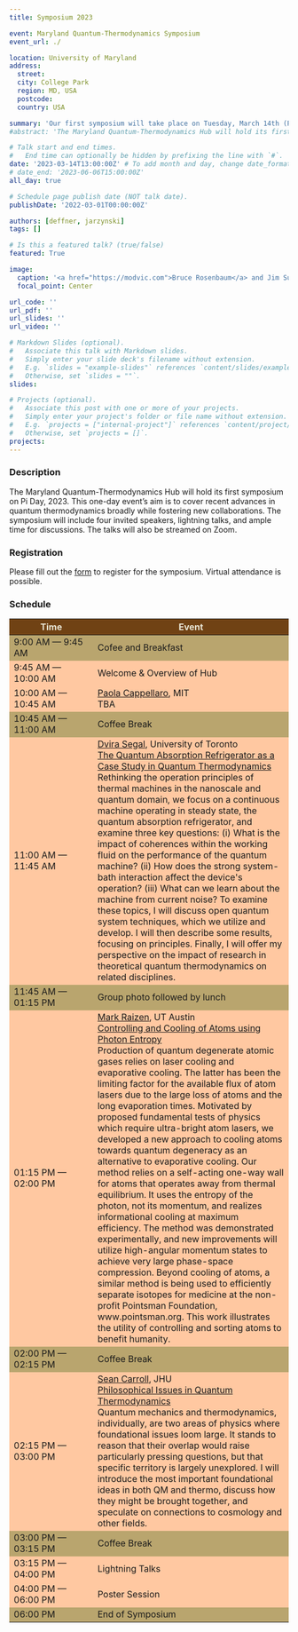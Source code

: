 ```yaml
---
title: Symposium 2023

event: Maryland Quantum-Thermodynamics Symposium
event_url: ./

location: University of Maryland
address:
  street:
  city: College Park
  region: MD, USA
  postcode: 
  country: USA

summary: 'Our first symposium will take place on Tuesday, March 14th (Pi Day!), 2023!'
#abstract: 'The Maryland Quantum-Thermodynamics Hub will hold its first symposium on Pi Day, 2023. This one-day event’s aim is to cover recent advances in quantum thermodynamics broadly while fostering new collaborations. The symposium will include four invited speakers, lightning talks, and ample time for discussions.'

# Talk start and end times.
#   End time can optionally be hidden by prefixing the line with `#`.
date: '2023-03-14T13:00:00Z' # To add month and day, change date_format in params.yaml
# date_end: '2023-06-06T15:00:00Z'
all_day: true

# Schedule page publish date (NOT talk date).
publishDate: '2022-03-01T00:00:00Z'

authors: [deffner, jarzynski]
tags: []

# Is this a featured talk? (true/false)
featured: True

image:
  caption: '<a href="https://modvic.com">Bruce Rosenbaum</a> and Jim Su'
  focal_point: Center

url_code: ''
url_pdf: ''
url_slides: ''
url_video: ''

# Markdown Slides (optional).
#   Associate this talk with Markdown slides.
#   Simply enter your slide deck's filename without extension.
#   E.g. `slides = "example-slides"` references `content/slides/example-slides.md`.
#   Otherwise, set `slides = ""`.
slides:

# Projects (optional).
#   Associate this post with one or more of your projects.
#   Simply enter your project's folder or file name without extension.
#   E.g. `projects = ["internal-project"]` references `content/project/deep-learning/index.md`.
#   Otherwise, set `projects = []`.
projects:
---
```


### Description

The Maryland Quantum-Thermodynamics Hub will hold its first symposium on Pi Day, 2023. This one-day event’s aim is to cover recent advances in quantum thermodynamics broadly while fostering new collaborations. The symposium will include four invited speakers, lightning talks, and ample time for discussions. The talks will also be streamed on Zoom.

### Registration
Please fill out the [form](https://docs.google.com/forms/d/e/1FAIpQLSeDzA_GcMM28n5Nyd2vrmMG8YR3LeXPSsl_jTgEJWm9KnYC0w/viewform) to register for the symposium. Virtual attendance is possible. 
<!-- 
### Confirmed Speakers

<table class="table table-hover">
  <thead class="thead" style="background-color: #704214;">
    <tr>
      <th  style="color: #EAE7D6;" scope="col">Name</th>
      <th  style="color: #EAE7D6;" scope="col">Affiliation</th>
    </tr>
  </thead>
  <tbody>
    <tr>
      <td><a href="https://physics.mit.edu/faculty/paola-cappellaro/">Paola Cappellaro</a></td>
      <td>Massachusetts Institute of Technology</td>
    </tr>
    <tr>
      <td><a href="https://www.preposterousuniverse.com/">Sean Carroll</a></td>
      <td>Johns Hopkins University</td>
    </tr>
    <tr>
      <td><a href="https://raizenlab.ph.utexas.edu/">Mark Raizen</a></td>
      <td>The University of Texas at Austin</td>
    </tr>
    <tr>
      <td><a href="https://sites.chem.utoronto.ca/chemistry/dsegal/">Dvira Segal</a></td>
      <td>University of Toronto</td>
    </tr>
  </tbody>
</table>

Stay tuned for more! -->

### Schedule

<table class="table table-bordered table-responsive">
  <thead class="thead" style="background-color: #704214;">
    <tr>
      <th style="width: 30%; color: #EAE7D6;">Time</th>
      <th style="color: #EAE7D6;">Event</th>
    </tr>
  </thead>
  <tbody>
    <tr style="background-color: #b9a56e;">
      <td>9:00 AM — 9:45 AM</td>
      <td>Cofee and Breakfast</td>
    </tr>
    <tr style="background-color: #ffc8a1;">
      <td>9:45 AM — 10:00 AM</td>
      <td>Welcome & Overview of Hub</td>
    </tr>
    <tr style="background-color: #ffc8a1;">
      <td>10:00 AM — 10:45 AM</td>
      <td><a href="https://physics.mit.edu/faculty/paola-cappellaro/">Paola Cappellaro</a>, MIT
      <br> TBA
      </td>
    </tr>
    <tr style="background-color: #b9a56e;">
      <td>10:45 AM — 11:00 AM</td>
      <td>Coffee Break</td>
    </tr>
    <tr style="background-color: #ffc8a1;">
      <td>11:00 AM — 11:45 AM</td>
      <td><a href="https://sites.chem.utoronto.ca/chemistry/dsegal/">Dvira Segal</a>, University of Toronto
      <br> 
      <a data-toggle="collapse" href="#Segal" role="button" aria-expanded="false" aria-controls="Segal">The Quantum Absorption Refrigerator as a Case Study in Quantum Thermodynamics</a>
      <div class="collapse" id="Segal">
      Rethinking the operation principles of thermal machines in the nanoscale and quantum domain, we focus on a continuous machine operating in steady state, the quantum absorption refrigerator, and examine three key questions: (i) What is the impact of coherences within the working fluid on the performance of the quantum machine? (ii) How does the strong system-bath interaction affect the device's operation?  (iii) What can we learn about the machine from current noise? To examine these topics, I will discuss open quantum system techniques, which we utilize and develop. I will then describe some results, focusing on principles. Finally, I will offer my perspective on the impact of research in theoretical quantum thermodynamics on related disciplines.
      </div>
      </td>
    </tr>
    <tr style="background-color: #b9a56e;">
      <td>11:45 AM — 01:15 PM</td>
      <td>Group photo followed by lunch</td>
    </tr>
    <tr style="background-color: #ffc8a1;">
      <td>01:15 PM — 02:00 PM</td>
      <td><a href="https://raizenlab.ph.utexas.edu/">Mark Raizen</a>, UT Austin
      <br> <a data-toggle="collapse" href="#Raizen" role="button" aria-expanded="false" aria-controls="Raizen"> Controlling and Cooling of Atoms using Photon Entropy</a>
      <div class="collapse" id="Raizen">
      Production of quantum degenerate atomic gases relies on laser cooling and evaporative cooling.  The latter has been the limiting factor for the available flux of atom lasers due to the large loss of atoms and the long evaporation times.  Motivated by proposed fundamental tests of physics which require ultra-bright atom lasers, we developed a new approach to cooling atoms towards quantum degeneracy as an alternative to evaporative cooling.  Our method relies on a self-acting one-way wall for atoms that operates away from thermal equilibrium.  It uses the entropy of the photon, not its momentum, and realizes informational cooling at maximum efficiency.  The method was demonstrated experimentally, and new improvements will utilize high-angular momentum states to achieve very large phase-space compression.  Beyond cooling of atoms, a similar method is being used to efficiently separate isotopes for medicine at the non-profit Pointsman Foundation, www.pointsman.org.  This work illustrates the utility of controlling and sorting atoms to benefit humanity.
      </div>
      </td>
    </tr>
    <tr style="background-color: #b9a56e;">
      <td>02:00 PM — 02:15 PM</td>
      <td>Coffee Break</td>
    </tr>
    <tr style="background-color: #ffc8a1;">
      <td>02:15 PM — 03:00 PM</td>
      <td><a href="https://www.preposterousuniverse.com/">Sean Carroll</a>, JHU
      <br> <a data-toggle="collapse" href="#Carroll" role="button" aria-expanded="false" aria-controls="Carroll"> Philosophical Issues in Quantum Thermodynamics</a>
      <div class="collapse" id="Carroll">
      Quantum mechanics and thermodynamics, individually, are two areas of physics where foundational issues loom large. It stands to reason that their overlap would raise particularly pressing questions, but that specific territory is largely unexplored. I will introduce the most important foundational ideas in both QM and thermo, discuss how they might be brought together, and speculate on connections to cosmology and other fields.
      </div>
      </td>
    </tr>
    <tr style="background-color: #b9a56e;">
      <td>03:00 PM — 03:15 PM</td>
      <td>Coffee Break</td>
    </tr>
    <tr style="background-color: #ffc8a1;">
      <td>03:15 PM — 04:00 PM</td>
      <td>Lightning Talks</td>
    </tr>
    <tr style="background-color: #ffc8a1;">
      <td>04:00 PM — 06:00 PM</td>
      <td>Poster Session</td>
    </tr>
    <tr style="background-color: #b9a56e;">
      <td>06:00 PM </td>
      <td>End of Symposium</td>
    </tr>
  </tbody>
</table>